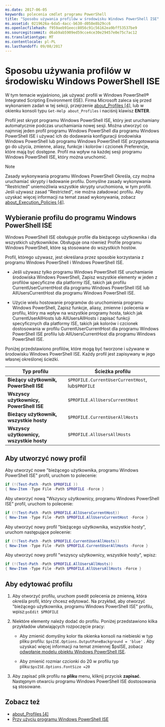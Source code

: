 ```yaml
---
ms.date: 2017-06-05
keywords: polecenia cmdlet programu PowerShell
title: "Sposobu używania profilów w środowisku Windows PowerShell ISE"
ms.assetid: 0219626a-6da5-4acc-b630-d058e8b29cc6
ms.openlocfilehash: f959aeb91eecc8056c91c56162ea9bff53537be9
ms.sourcegitcommit: d6ab9ab5909ed59cce4ce30e29457e0e75c7ac12
ms.translationtype: MT
ms.contentlocale: pl-PL
ms.lasthandoff: 09/08/2017
---
```

# <a name="how-to-use-profiles-in-windows-powershell-ise"></a>Sposobu używania profilów w środowisku Windows PowerShell ISE
W tym temacie wyjaśniono, jak używać profili w Windows PowerShell® Integrated Scripting Environment (ISE). Firma Microsoft zaleca się przed wykonaniem zadań w tej sekcji, przejrzenie [about_Profiles [4]](https://technet.microsoft.com/library/e1d9e30a-70cc-4f36-949f-fc7cd96b4054(v=wps.630)), lub w okienku konsoli typu `Get-Help about_Profiles` i naciśnij klawisz **ENTER**.

Profil jest skrypt programu Windows PowerShell ISE, który jest uruchamiany automatycznie podczas uruchamiania nowej sesji.  Można utworzyć co najmniej jeden profil programu Windows PowerShell dla programu Windows PowerShell ISE i używać ich do dodawania konfiguracji środowiska Windows PowerShell lub programu Windows PowerShell ISE przygotowania go do użycia, zmienne, aliasy, funkcje i kolorów i czcionek Preferencje, które mają być dostępne. Profil ma wpływ na każdej sesji programu Windows PowerShell ISE, który można uruchomić.

> [!NOTE]
> Zasady wykonywania programu Windows PowerShell Określa, czy można uruchamiać skrypty i ładowanie profilu. Domyślne zasady wykonywania "Restricted" uniemożliwia wszystkie skrypty uruchomiona, w tym profili. Jeśli używasz zasad "Restricted", nie można załadować profilu. Aby uzyskać więcej informacji na temat zasad wykonywania, zobacz [about_Execution_Policies [4]](https://technet.microsoft.com/library/347708dc-1515-4d74-978b-8334603472e6(v=wps.630)).

## <a name="selecting-a-profile-to-use-in-the-windows-powershell-ise"></a>Wybieranie profilu do programu Windows PowerShell ISE
Windows PowerShell ISE obsługuje profile dla bieżącego użytkownika i dla wszystkich użytkowników. Obsługuje ona również Profile programu Windows PowerShell, które są stosowane do wszystkich hostów.

Profil, którego używasz, jest określana przez sposobie korzystania z programu Windows PowerShell i Windows PowerShell ISE.

- Jeśli używasz tylko programu Windows PowerShell ISE uruchamianie środowiska Windows PowerShell, Zapisz wszystkie elementy w jeden z profilów specyficzne dla platformy ISE, takich jak profilu CurrentUserCurrentHost dla programu Windows PowerShell ISE lub AllUsersCurrentHost dla programu Windows PowerShell ISE.

- Użycie wielu hostowanie programów do uruchomienia programu Windows PowerShell, Zapisz funkcje, aliasy, zmienne i polecenia w profilu, który ma wpływ na wszystkie programy hosta, takich jak CurrentUserAllHosts lub AllUsersAllHosts i zapisać funkcji specyficznych dla platformy ISE, takich jak kolorów i czcionek dostosowania w profilu CurrentUserCurrentHost dla programu Windows PowerShell ISE profilu lub AllUsersCurrentHost dla programu Windows PowerShell ISE.

Poniżej przedstawiono profilów, które mogą być tworzone i używane w środowisku Windows PowerShell ISE. Każdy profil jest zapisywany w jego własnej określonej ścieżki.

| Typ profilu | Ścieżka profilu |
| --- | --- |
| **Bieżący użytkownik, PowerShell ISE**| `$PROFILE.CurrentUserCurrentHost`, lub`$PROFILE` |
| **Wszyscy użytkownicy, PowerShell ISE**| `$PROFILE.AllUsersCurrentHost` |
| **Bieżący użytkownik, wszystkie hosty**| `$PROFILE.CurrentUserAllHosts` |
| **Wszyscy użytkownicy, wszystkie hosty** | `$PROFILE.AllUsersAllHosts` |

## <a name="to-create-a-new-profile"></a>Aby utworzyć nowy profil
Aby utworzyć nowe "bieżącego użytkownika, programu Windows PowerShell ISE" profil, uruchom to polecenie:

```powershell
if (!(Test-Path -Path $PROFILE )) 
{ New-Item -Type File -Path $PROFILE -Force }
```

Aby utworzyć nową "Wszyscy użytkownicy, programu Windows PowerShell ISE" profil, uruchom to polecenie:

```powershell
if (!(Test-Path -Path $PROFILE.AllUsersCurrentHost)) 
{ New-Item -Type File -Path $PROFILE.AllUsersCurrentHost -Force }
```

Aby utworzyć nowy profil "bieżącego użytkownika, wszystkie hosty", uruchom następujące polecenie:

```powershell
if (!(Test-Path -Path $PROFILE.CurrentUserAllHosts)) 
{ New-Item -Type File -Path $PROFILE.CurrentUserAllHosts -Force }
```

Aby utworzyć nowy profil "wszyscy użytkownicy, wszystkie hosty", wpisz:

```powershell
if (!(Test-Path -Path $PROFILE.AllUsersAllHosts)) 
{ New-Item -Type File -Path $PROFILE.AllUsersAllHosts -Force }
```

## <a name="to-edit-a-profile"></a>Aby edytować profilu

1. Aby otworzyć profilu, uruchom psedit polecenia ze zmienną, która określa profil, który chcesz edytować. Na przykład, aby otworzyć "bieżącego użytkownika, programu Windows PowerShell ISE" profilu, wpisz:`psEdit $PROFILE`

2. Niektóre elementy należy dodać do profilu. Poniżej przedstawiono kilka przykładów ułatwiających rozpoczęcie pracy:

    -   Aby zmienić domyślny kolor tła okienka konsoli na niebieski w typ pliku profilu: `$psISE.Options.OutputPaneBackground = 'blue'` . Aby uzyskać więcej informacji na temat zmiennej $psISE, zobacz [odwołanie modelu obiektu Windows PowerShell ISE](The-ISE-Object-Model-Hierarchy.md).

    -   Aby zmienić rozmiar czcionki do 20 w profilu typ pliku:`$psISE.Options.FontSize =20`

3. Aby zapisać plik profilu na **pliku** menu, kliknij przycisk **zapisać**. Następnym otwarciu programu Windows PowerShell ISE dostosowania są stosowane.

## <a name="see-also"></a>Zobacz też
- [about_Profiles [4]](https://technet.microsoft.com/library/e1d9e30a-70cc-4f36-949f-fc7cd96b4054(v=wps.630))
- [Przy użyciu programu Windows PowerShell ISE](Using-the-Windows-PowerShell-ISE.md)

